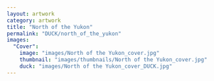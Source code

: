 ```yaml
---
layout: artwork
category: artwork
title: "North of the Yukon"
permalink: "DUCK/north_of_the_yukon"
images:
  "Cover":
    image: "images/North of the Yukon_cover.jpg"
    thumbnail: "images/thumbnails/North of the Yukon_cover.jpg"
    duck: "images/North of the Yukon_cover_DUCK.jpg"
---
```

